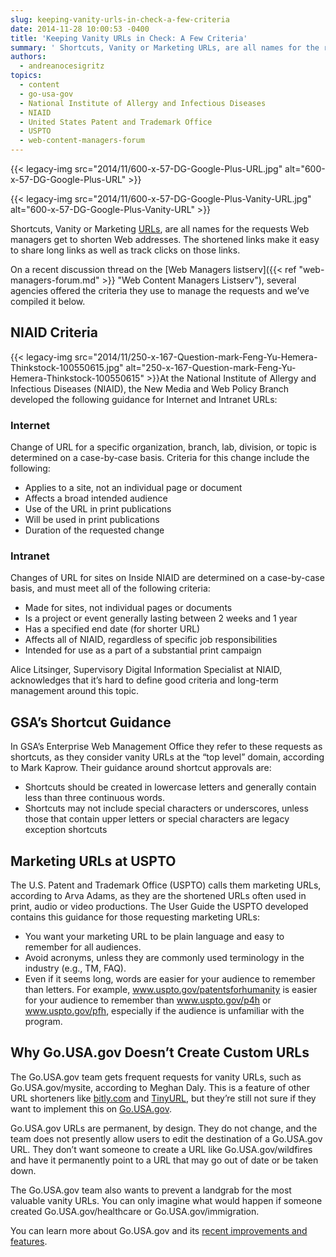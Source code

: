 ```yaml
---
slug: keeping-vanity-urls-in-check-a-few-criteria
date: 2014-11-28 10:00:53 -0400
title: 'Keeping Vanity URLs in Check: A Few Criteria'
summary: ' Shortcuts, Vanity or Marketing URLs, are all names for the requests Web managers get to shorten Web addresses. The shortened links make it easy to share long links as well as track clicks on those links. On a recent discussion thread on the Web Managers'
authors:
  - andreanocesigritz
topics:
  - content
  - go-usa-gov
  - National Institute of Allergy and Infectious Diseases
  - NIAID
  - United States Patent and Trademark Office
  - USPTO
  - web-content-managers-forum
---
```


{{< legacy-img src="2014/11/600-x-57-DG-Google-Plus-URL.jpg" alt="600-x-57-DG-Google-Plus-URL" >}}

{{< legacy-img src="2014/11/600-x-57-DG-Google-Plus-Vanity-URL.jpg" alt="600-x-57-DG-Google-Plus-Vanity-URL" >}}

Shortcuts, Vanity or Marketing [URLs](http://en.wikipedia.org/wiki/Uniform_resource_locator), are all names for the requests Web managers get to shorten Web addresses. The shortened links make it easy to share long links as well as track clicks on those links.

On a recent discussion thread on the [Web Managers listserv]({{< ref "web-managers-forum.md" >}} "Web Content Managers Listserv"), several agencies offered the criteria they use to manage the requests and we’ve compiled it below.

## NIAID Criteria

{{< legacy-img src="2014/11/250-x-167-Question-mark-Feng-Yu-Hemera-Thinkstock-100550615.jpg" alt="250-x-167-Question-mark-Feng-Yu-Hemera-Thinkstock-100550615" >}}At the National Institute of Allergy and Infectious Diseases (NIAID), the New Media and Web Policy Branch developed the following guidance for Internet and Intranet URLs:

### Internet

Change of URL for a specific organization, branch, lab, division, or topic is determined on a case-by-case basis. Criteria for this change include the following:

  * Applies to a site, not an individual page or document
  * Affects a broad intended audience
  * Use of the URL in print publications
  * Will be used in print publications
  * Duration of the requested change

### Intranet

Changes of URL for sites on Inside NIAID are determined on a case-by-case basis, and must meet all of the following criteria:

  * Made for sites, not individual pages or documents
  * Is a project or event generally lasting between 2 weeks and 1 year
  * Has a specified end date (for shorter URL)
  * Affects all of NIAID, regardless of specific job responsibilities
  * Intended for use as a part of a substantial print campaign

Alice Litsinger, Supervisory Digital Information Specialist at NIAID, acknowledges that it’s hard to define good criteria and long-term management around this topic.

## GSA&#8217;s Shortcut Guidance

In GSA’s Enterprise Web Management Office they refer to these requests as shortcuts, as they consider vanity URLs at the “top level” domain, according to Mark Kaprow. Their guidance around shortcut approvals are:

  * Shortcuts should be created in lowercase letters and generally contain less than three continuous words.
  * Shortcuts may not include special characters or underscores, unless those that contain upper letters or special characters are legacy exception shortcuts

## Marketing URLs at USPTO

The U.S. Patent and Trademark Office (USPTO) calls them marketing URLs, according to Arva Adams, as they are the shortened URLs often used in print, audio or video productions. The User Guide the USPTO developed contains this guidance for those requesting marketing URLs:

  * You want your marketing URL to be plain language and easy to remember for all audiences.
  * Avoid acronyms, unless they are commonly used terminology in the industry (e.g., TM, FAQ).
  * Even if it seems long, words are easier for your audience to remember than letters. For example, www.uspto.gov/patentsforhumanity is easier for your audience to remember than www.uspto.gov/p4h or www.uspto.gov/pfh, especially if the audience is unfamiliar with the program.

 

## Why Go.USA.gov Doesn&#8217;t Create Custom URLs

The Go.USA.gov team gets frequent requests for vanity URLs, such as Go.USA.gov/mysite, according to Meghan Daly. This is a feature of other URL shorteners like [bitly.com](https://bitly.com/) and [TinyURL](http://tinyurl.com/), but they&#8217;re still not sure if they want to implement this on [Go.USA.gov](https://go.usa.gov/).

Go.USA.gov URLs are permanent, by design. They do not change, and the team does not presently allow users to edit the destination of a Go.USA.gov URL. They don’t want someone to create a URL like Go.USA.gov/wildfires and have it permanently point to a URL that may go out of date or be taken down.

The Go.USA.gov team also wants to prevent a landgrab for the most valuable vanity URLs. You can only imagine what would happen if someone created Go.USA.gov/healthcare or Go.USA.gov/immigration.

You can learn more about Go.USA.gov and its [recent improvements and features](http://go.usa.gov/blog).